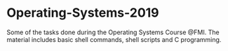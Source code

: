 # Operating-Systems-2019
Some of the tasks done during the Operating Systems Course @FMI. The material includes basic shell commands, shell scripts and  C  programming.

